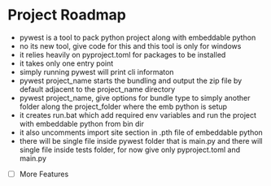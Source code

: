 # Project Roadmap

- pywest is a tool to pack python project along with embeddable python
- no its new tool, give code for this and this tool is only for windows
- it relies heavily on pyproject.toml for packages to be installed
- it takes only one entry point
- simply running pywest will print cli informaton
- pywest project_name starts the bundling and output the zip file by default adjacent to the project_name directory
- pywest project_name, give options for bundle type to simply another folder along the project_folder where the emb python is setup
- it creates run.bat which add required env variables and run the project with embeddable python from bin dir
- it also uncomments import site section in .pth file of embeddable python
- there will be single file inside pywest folder that is main.py and there will single file inside tests folder, for now give only pyproject.toml and main.py

- [ ] More Features
